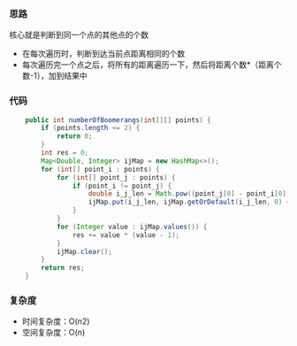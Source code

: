 ### 思路
核心就是判断到同一个点的其他点的个数
+ 在每次遍历时，判断到达当前点距离相同的个数
+ 每次遍历完一个点之后，将所有的距离遍历一下，然后将距离个数*（距离个数-1），加到结果中

### 代码
```java
    public int numberOfBoomerangs(int[][] points) {
        if (points.length <= 2) {
            return 0;
        }
        int res = 0;
        Map<Double, Integer> ijMap = new HashMap<>();
        for (int[] point_i : points) {
            for (int[] point_j : points) {
                if (point_i != point_j) {
                    double i_j_len = Math.pow((point_j[0] - point_i[0]), 2) + Math.pow((point_j[1] - point_i[1]), 2);
                    ijMap.put(i_j_len, ijMap.getOrDefault(i_j_len, 0) + 1);
                }
            }
            for (Integer value : ijMap.values()) {
                res += value * (value - 1);
            }
            ijMap.clear();
        }
        return res;
    }
```

### 复杂度
+ 时间复杂度：O(n2)
+ 空间复杂度：O(n)